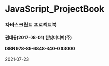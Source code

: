 # JavaScript_ProjectBook

### 자바스크립트 프로젝트북
#### 권대용(2017-08-01) 한빛미디어(주)
#### ISBN 978-89-6848-340-0 93000


2021-07-23

